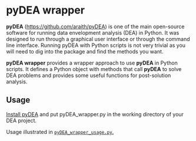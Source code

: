 # pyDEA wrapper
**pyDEA** (<https://github.com/araith/pyDEA>) is one of the main open-source software for running data envelopment analysis (DEA) 
in Python. It was designed to run through a graphical user interface or through 
the command line interface. Running pyDEA with Python scripts is not very 
trivial as you will need to dig into the package and find the methods you want. 

**pyDEA wrapper** provides a wrapper approach to use **pyDEA** in Python scripts. 
It defines a Python object with methods that call **pyDEA** to solve DEA problems and provides
some useful functions for post-solution analysis.

## Usage
[Install pyDEA](https://github.com/araith/pyDEA#installation) and put pyDEA_wrapper.py
in the working directory of your DEA project.

Usage illustrated in [`pyDEA_wrapper_usage.py`.](https://github.com/klin059/pyDEA_wrapper/blob/master/pyDEA_wrapper_usage.py)


